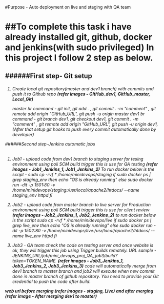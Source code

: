 #Purpose - Auto deployment on live and staging with QA team <h1>

##To complete this task i have already installed git, github, docker and jenkins(with sudo privileged)
In this project I follow 2 step as below. <h2>

######First step- Git setup <h6>
1) Create local git repository(master and dev1 branch) with commits and push it to Github repo
          **(refer images - GitHub_dev1, GitHub_master, Local_Git)**
          
   master br command -  git init, git add . , git commit . -m "comment" , git remote add origin "GitHub_URL", git push -u origin master
   dev1 br command -  git branch dev1, git checkout dev1, git commit . -m "comment" , git remote add origin "GitHub_URL",                                        git push -u origin dev1,
   (After that setup git hooks to push every commit automatically done by developer)
   
######Second step-Jenkins automatic jobs <h6>
1) Job1 - upload code from dev1 branch to staging server for tesing environment using poll SCM build trigger
          this is use for QA testing **(refer images - Job1_Jenkins_1, Job1_Jenkins_2)**
To run docker below is the script - 
    sudo cp -rvf * /home/minidevops/staging
    if sudo docker ps | grep staging_env
    then
    echo "OS is already running"
    else
    sudo docker run -dit -p 1501:80 -v /home/minidevops/staging:/usr/local/apache2/htdocs/ --name staging_env httpd
    fi
    
2) Job2 - upload code from master branch to live server for Production environment using poll SCM build trigger
          this is use for client review **(refer images - Job2_Jenkins_1, Job2_Jenkins_2)**
to run docker below is the script
    sudo cp -rvf * /home/minidevops/live
    if sudo docker ps | grep live_env
    then
    echo "OS is already running"
    else
    sudo docker run -dit -p 1502:80 -v /home/minidevops/live:/usr/local/apache2/htdocs/ --name live_env httpd
    fi
    
3) Job3 - QA team check the code on testing server and once website is ok, they will trigger this job using Trigger builds remotely.
          URL sample - JENKINS_URL/job/mini_devops_proj_QA_job3/build?token=TOKEN_NAME.
          **(refer images - Job3_Jenkins_1, Job3_Jenkins_2, Job3_Jenkins_3)**
code will automatically merge from dev1 branch to master branch and job2 will execute when new commit done in master branch of github repository. You need to provide your Git credential to push the code after build.

**web url before merging (refer images - staging, Live)  and after merging (refer image - After merging dev1 to master)**
         
      
